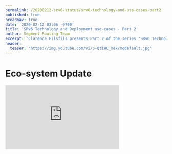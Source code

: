 ```yaml
---
permalink: /20200212-srv6-status/srv6-technology-and-use-cases-part2
published: true
breadnav: true
date: '2020-02-12 03:06 -0700'
title: 'SRv6 Technology and Deployment use-cases - Part 2'
author: Segment Routing Team
excerpt: 'Clarence Filsfils presents Part 2 of the series "SRv6 Technology and Deployment use-cases": Eco-system update'
header:
  teaser: 'https://img.youtube.com/vi/p-QtiWC_Xek/mqdefault.jpg'
---
```


# Eco-system Update
<iframe width="355" height="200" src="https://www.youtube.com/embed/p-QtiWC_Xek" frameborder="0" allowfullscreen></iframe>

